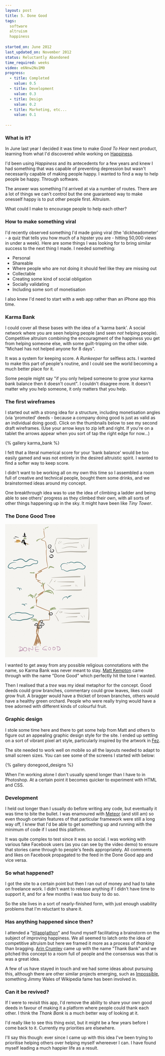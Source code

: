 ```yaml
---
layout: post
title: 5. Done Good
tags:
  software
  altruism
  happiness

started_on: June 2012
last_updated_on: November 2012
status: Reluctantly Abandoned 
time_required: weeks
video: e6Nnw2Nu1M0 
progress:
  - title: Completed 
    value: 0.5
  - title: Development
    value: 0.3
  - title: Design
    value: 0.2
  - title: Marketing, etc...
    value: 0.1

---
```

### What is it?

In June last year I decided it was time to make <em>Good To Hear</em> next product, learning from what I'd discovered while working on <a href="http://goodtohear.co.uk/happiness">Happiness</a>.

I'd been using <em>Happiness</em> and its antecedents for a few years and knew I had something that was capable of preventing depression but wasn't necessarily capable of making people happy. I wanted to find a way to help people be happy. Through software.

The answer was something I'd arrived at via a number of routes. There are a lot of things we can't control but the one guaranteed way to make onesself happy is to put other people first. Altruism.

What could I make to encourage people to help each other?





### How to make something viral

 I'd recently observed something I'd made going viral (the 'dickheadometer' - a quiz that tells you how much of a hipster you are - hitting 50,000 views in under a week). Here are some things I was looking for to bring similar success to the next thing I made. I needed something:
- Personal
- Shareable
- Where people who are not doing it should feel like they are missing out
- Collectable
- Creating some kind of social obligation
- Socially validating
- Including some sort of monetisation

I also knew I'd need to start with a web app rather than an iPhone app this time.

### Karma Bank 

I could cover all these bases with the idea of a 'karma bank'. A social network where you are seen helping people (and seen *not* helping people). Competitive altruism combining the encouragment of the happiness you get from helping someone else, with some guilt-tripping on the other side. "Michael has not helped anyone for 8 days".

It was a system for keeping score. A *Runkeeper* for selfless acts. I wanted to make this part of people's routine, and I could see the world becoming a much better place for it. 

Some people might say "if you only helped someone to grow your karma bank balance then it doesn't count". I couldn't disagree more. It doesn't matter why you help someone, it only matters that you help.

### The first wireframes

I started out with a strong idea for a structure, including monetisation angles (via 'promoted' deeds - because a company doing good is just as valid as an individual doing good). Click on the thumbnails below to see my second draft wireframes. (Use your arrow keys to zip left and right. If you're on a tablet the arrows appear when you sort of tap the right edge for now...)

{% gallery karma_bank %}

I felt that a literal numerical score for your 'bank balance' would be too easily gamed and was not entirely in the desired altruistic spirit. I wanted to find a softer way to keep score.

I didn't want to be working all on my own this time so I assembled a room full of creative and technical people, bought them some drinks, and we brainstormed ideas around my concept. 

One breakthrough idea was to use the idea of climbing a ladder and being able to see others' progress as they climbed their own, with all sorts of other things happening up in the sky. It might have been like *Tiny Tower*. 

### The Done Good Tree

![First Tree Sketch](/images/donegood/first_tree_sketch.png)

I wanted to get away from any possible religious connotations with the name, so Karma Bank was never meant to stay. <a href="http://matthewkempton.co.uk/" target="_blank">Matt Kempton</a> came through with the name "Done Good" which perfectly hit the tone I wanted.

Then I realised that a *tree* was my ideal metaphor for the concept. Good deeds could grow branches, commentary could grow leaves, likes could grow fruit. A bragger would have a thicket of brown branches, others would have a healthy green orchard. People who were really trying would have a tree adorned with different kinds of colourful fruit. 


### Graphic design

I stole some time here and there to get some help from Matt and others to figure out an appealing graphic design style for the site. I ended up settling on a sort of vibrant pixel art style, particularly inspired by the artwork in [Fez](http://polytroncorporation.com/what-is-fez). 

The site needed to work well on mobile so all the layouts needed to adapt to small screen sizes. You can see some of the screens I started with below:

{% gallery donegood_designs %}

When I'm working alone I don't usually spend longer than I have to in Photoshop. At a certain point it becomes quicker to experiment with HTML and CSS.

### Development

I held out longer than I usually do before writing any code, but eventually it was time to bite the bullet. I was enamoured with [Meteor](http://meteor.com) (and still am) so even though certain features of that particular framework were still a long way off, I knew that I'd be able to get something up and running with the minimum of code if I used this platform.

It was quite complex to test since it was so social. I was working with various fake Facebook users (as you can see by the video demo) to ensure that stories came through to people's feeds appropriately. All comments and likes on Facebook propagated to the feed in the Done Good app and vice versa.


### So what happened?

I got the site to a certain point but then I ran out of money and had to take on freelance work. I didn't want to release anything if I didn't have time to support it, and for a few months I was too busy to do so. 

So the site lives in a sort of nearly-finished form, with just enough usability problems that I'm reluctant to share it.


### Has anything happened since then?

I attended a "[H(app)athon](http://happathon.com/)" and found myself facilitating a brainstorm on the subject of improving happiness. We all seemed to latch onto the idea of competitive altruism but here we framed it more as a process of *thanking* than bragging. [Arin Crumley](http://arincrumley.wordpress.com/) came up with the name "Thank Bank" and we pitched this concept to a room full of people and the consensus was that is was a great idea. 

A few of us have stayed in touch and we had some ideas about pursuing this, although there are other similar projects emerging, such as [Impossible](http://impossible.com), something Jimmy Wales of Wikipedia fame has been involved in.


### Can it be revived?

If I were to revisit this app, I'd remove the ability to share your own good deeds in favour of making it a platform where people could thank each other. I think the *Thank Bank* is a much better way of looking at it.

I'd really like to see this thing exist, but it might be a few years before I come back to it. Currently my priorities are elsewhere. 

I'll say this though: ever since I came up with this idea I've been trying to prioritise helping others over helping myself whereever I can. I have found myself leading a much happier life as a result.
